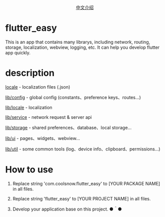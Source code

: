<!--
 * @Description: 
 * @Author: CoolSnow (coolsnow2020@gmail.com)
 * @Date: 2020-09-10 14:01:06
 * @LastEditors: CoolSnow
 * @LastEditTime: 2020-09-11 16:08:49
-->
<p align="center">
    <a href="README_CN.md">中文介绍</a>
</p>

# flutter_easy
This is an app that contains many librarys, including network, routing, storage, localization, webview, logging, etc. It can help you develop flutter app quickly.

# description

<a href="locale">locale</a> - localization files (.json)

<a href="lib/config">lib/config</a> - global config (constants、preference keys、routes...)

<a href="lib/locale">lib/locale</a> - localization

<a href="lib/service">lib/service</a> - network request & server api

<a href="lib/storage">lib/storage</a> - shared preferences、database、local storage...

<a href="lib/ui">lib/ui</a> - pages、widgets、webview...

<a href="lib/util">lib/util</a> - some common tools (log、device info、clipboard、permissions...)

# How to use

1. Replace string 'com.coolsnow.flutter_easy' to [YOUR PACKAGE NAME] in all files.

2. Replace string 'flutter_easy' to [YOUR PROJECT NAME] in all files.

3. Develop your application base on this project. ●＾●